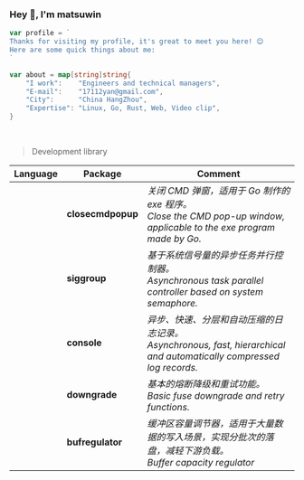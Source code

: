 ### Hey 👋, I'm matsuwin

```go
var profile = `
Thanks for visiting my profile, it's great to meet you here! 😊
Here are some quick things about me:
`

var about = map[string]string{
    "I work":    "Engineers and technical managers",
    "E-mail":    "17112yan@gmail.com",
    "City":      "China HangZhou",
    "Expertise": "Linux, Go, Rust, Web, Video clip",
}
```

<br>

> Development library

| Language | Package | Comment|
|:---:|---|---|
<img height="14" src="https://go.dev/images/go-logo-blue.svg"> | **closecmdpopup** | *关闭 CMD 弹窗，适用于 Go 制作的 exe 程序。<br>Close the CMD pop-up window, applicable to the exe program made by Go.*
<img height="14" src="https://go.dev/images/go-logo-blue.svg"> | **siggroup** | *基于系统信号量的异步任务并行控制器。<br>Asynchronous task parallel controller based on system semaphore.*
<img height="14" src="https://go.dev/images/go-logo-blue.svg"> | **console** | *异步、快速、分层和自动压缩的日志记录。<br>Asynchronous, fast, hierarchical and automatically compressed log records.*
<img height="14" src="https://go.dev/images/go-logo-blue.svg"> | **downgrade** | *基本的熔断降级和重试功能。<br>Basic fuse downgrade and retry functions.*
<img height="14" src="https://go.dev/images/go-logo-blue.svg"> | **bufregulator** | *缓冲区容量调节器，适用于大量数据的写入场景，实现分批次的落盘，减轻下游负载。<br>Buffer capacity regulator*
